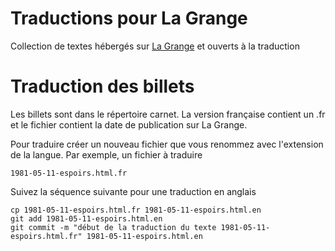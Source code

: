 # Traductions pour La Grange

Collection de textes hébergés sur [La Grange](http://www.la-grange.net/) et ouverts à la traduction

# Traduction des billets

Les billets sont dans le répertoire carnet. La version française contient un .fr et le fichier contient la date de publication sur La Grange.

Pour traduire créer un nouveau fichier que vous renommez avec l'extension de la langue. Par exemple, un fichier à traduire

    1981-05-11-espoirs.html.fr

Suivez la séquence suivante pour une traduction en anglais

    cp 1981-05-11-espoirs.html.fr 1981-05-11-espoirs.html.en
    git add 1981-05-11-espoirs.html.en
    git commit -m "début de la traduction du texte 1981-05-11-espoirs.html.fr" 1981-05-11-espoirs.html.en